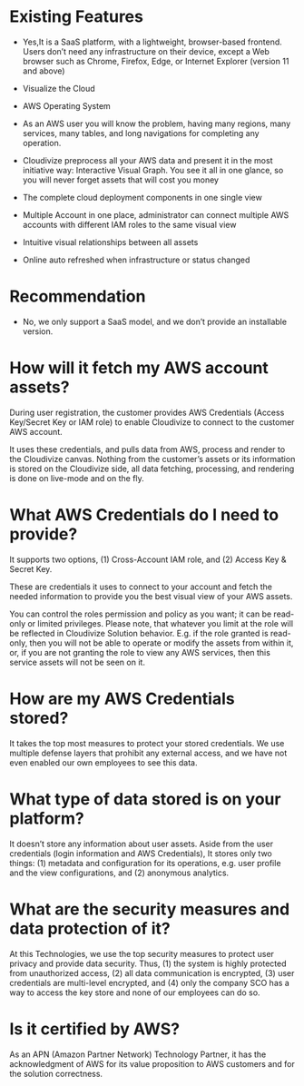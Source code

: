 # Existing Features

- Yes,It is a SaaS platform, with a lightweight, browser-based frontend. Users don’t need any infrastructure on their device, except a Web browser such as Chrome, Firefox, Edge, or Internet Explorer (version 11 and above)
- Visualize the Cloud
- AWS Operating System
- As an AWS user you will know the problem, having many regions, many services, many tables, and long navigations for completing any operation.
- Cloudivize preprocess all your AWS data and present it in the most initiative way: Interactive Visual Graph. You see it all in one glance, so you will never forget assets that will cost you money

-  The complete cloud deployment components in one single view

- Multiple Account in one place, administrator can connect multiple AWS accounts with different IAM roles to the same visual view
- Intuitive visual relationships between all assets

- Online auto refreshed when infrastructure or status changed


# Recommendation

- No, we only support a SaaS model, and we don’t provide an installable version.

# How will it fetch my AWS account assets?

During user registration, the customer provides AWS Credentials (Access Key/Secret Key or IAM role) to enable Cloudivize to connect to the customer AWS account.

It uses these credentials, and pulls data from AWS, process and render to the Cloudivize canvas. Nothing from the customer’s assets or its information is stored on the Cloudivize side, all data fetching, processing, and rendering is done on live-mode and on the fly.

# What AWS Credentials do I need to provide?

It supports two options, (1) Cross-Account IAM role, and (2) Access Key & Secret Key.

These are credentials it  uses to connect to your account and fetch the needed information to provide you the best visual view of your AWS assets.

You can control the roles permission and policy as you want; it can be read-only or limited privileges. Please note, that whatever you limit at the role will be reflected in Cloudivize Solution behavior. E.g. if the role granted is read-only, then you will not be able to operate or modify the assets from within it, or, if you are not granting the role to view any AWS services, then this service assets will not be seen on it.

# How are my AWS Credentials stored?

It takes the top most measures to protect your stored credentials. We use multiple defense layers that prohibit any external access, and we have not even enabled our own employees to see this data.

# What type of data stored is on your platform?

It doesn’t store any information about user assets. Aside from the user credentials (login information and AWS Credentials), It stores only two things: (1) metadata and configuration for its operations, e.g. user profile and the view configurations, and (2) anonymous analytics.

# What are the security measures and data protection of it?

At this Technologies, we use the top security measures to protect user privacy and provide data security. Thus, (1) the system is highly protected from unauthorized access, (2) all data communication is encrypted, (3) user credentials are multi-level encrypted, and (4) only the company SCO has a way to access the key store and none of our employees can do so.

# Is it certified by AWS?

As an APN (Amazon Partner Network) Technology Partner, it has the acknowledgment of AWS for its value proposition to AWS customers and for the solution correctness.

